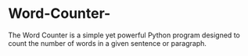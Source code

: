 # Word-Counter-
The Word Counter is a simple yet powerful Python program designed to count the number of words in a given sentence or paragraph.
